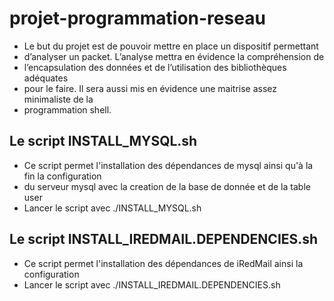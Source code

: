 # projet-programmation-reseau
* Le but du projet est de pouvoir mettre en place un dispositif permettant 
* d’analyser un packet. L’analyse mettra en évidence la compréhension de 
* l’encapsulation des données et de l’utilisation des bibliothèques adéquates 
* pour le faire. Il sera aussi mis en évidence une maitrise assez minimaliste de la 
* programmation shell.

## Le script INSTALL_MYSQL.sh
* Ce script permet l'installation des dépendances de mysql ainsi qu'à la fin la configuration 
* du serveur mysql avec la creation de la base de donnée et de la table user 
* Lancer le script avec ./INSTALL_MYSQL.sh

## Le script INSTALL_IREDMAIL.DEPENDENCIES.sh
* Ce script permet l'installation des dépendances de iRedMail ainsi la configuration
* Lancer le script avec ./INSTALL_IREDMAIL.DEPENDENCIES.sh

